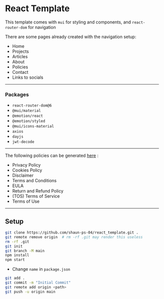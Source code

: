 # React Template

This template comes with `mui` for styling and components, and `react-router-dom` for navigation

There are some pages already created with the navigation setup:
- Home
- Projects
- Articles
- About
- Policies
- Contact
- Links to socials

---
### Packages
- `react-router-dom@6`
- `@mui/material`
- `@emotion/react`
- `@emotion/styled`
- `@mui/icons-material`
- `axios`
- `dayjs`
- `jwt-decode`

---
The following policies can be generated [here](https://www.termsfeed.com/privacy-policy-generator/) :
- Privacy Policy
- Cookies Policy
- Disclaimer
- Terms and Conditions
- EULA
- Return and Refund Policy
- (TOS) Terms of Service
- Terms of Use

---
## Setup

```bash
git clone https://github.com/shaun-ps-04/react_template.git .
git remote remove origin  # rm -rf .git may render this useless
rm -rf .git
git init
git branch -M main
npm install
npm start
```

- Change `name` in `package.json`

```bash
git add .
git commit -m "Initial Commit"
git remote add origin <path>
git push -u origin main
```
